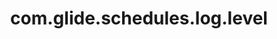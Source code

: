 ---
weight: 1330
layout: page
title: com.glide.schedules.log.level
description: ""
value: "info"
---